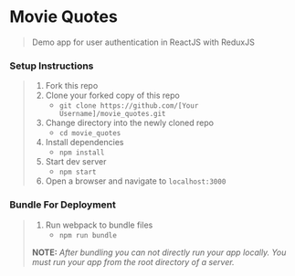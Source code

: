 # Movie Quotes
> Demo app for user authentication in ReactJS with ReduxJS

### Setup Instructions

> 1. Fork this repo
> 1. Clone your forked copy of this repo
>    - `git clone https://github.com/[Your Username]/movie_quotes.git`
> 1. Change directory into the newly cloned repo
>    - `cd movie_quotes`
> 1. Install dependencies 
>    - `npm install`
> 1. Start dev server
>    - `npm start`
> 1. Open a browser and navigate to `localhost:3000`

### Bundle For Deployment

> 1. Run webpack to bundle files
>    - `npm run bundle`
> 
> **NOTE:** *After bundling you can not directly run your app locally. You must run your app from the root directory of a server.*
